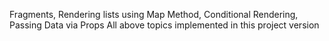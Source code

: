 Fragments, Rendering lists using Map Method, Conditional Rendering, Passing Data via Props
All above topics implemented in this project version
